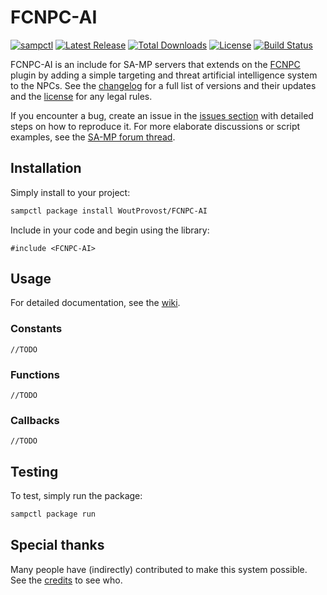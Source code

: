 # FCNPC-AI
[![sampctl](https://img.shields.io/badge/sampctl-FCNPC--AI-2f2f2f.svg?style=for-the-badge)](https://github.com/WoutProvost/FCNPC-AI)
[![Latest Release](https://img.shields.io/github/release/WoutProvost/FCNPC-AI.svg?label=latest%20release)](https://github.com/WoutProvost/FCNPC-AI/releases)
[![Total Downloads](https://img.shields.io/github/downloads/WoutProvost/FCNPC-AI/total.svg?label=total%20downloads)](https://www.somsubhra.com/github-release-stats/?username=WoutProvost&repository=FCNPC-AI)
[![License](https://img.shields.io/github/license/WoutProvost/FCNPC-AI.svg)](https://github.com/WoutProvost/FCNPC-AI/blob/master/LICENSE.md)
[![Build Status](https://travis-ci.com/WoutProvost/FCNPC-AI.svg?branch=master)](https://travis-ci.com/WoutProvost/FCNPC-AI)

FCNPC-AI is an include for SA-MP servers that extends on the [FCNPC](https://github.com/ziggi/FCNPC) plugin by adding a simple targeting and threat artificial intelligence system to the NPCs. See the [changelog](./CHANGELOG.md) for a full list of versions and their updates and the [license](./LICENSE.md) for any legal rules.

If you encounter a bug, create an issue in the [issues section](../../issues) with detailed steps on how to reproduce it. For more elaborate discussions or script examples, see the [SA-MP forum thread](https://forum.sa-mp.com/showthread.php?p=3733074).

## Installation
Simply install to your project:
```bash
sampctl package install WoutProvost/FCNPC-AI
```

Include in your code and begin using the library:
```pawn
#include <FCNPC-AI>
```

## Usage
For detailed documentation, see the [wiki](../../wiki).
### Constants
```pawn
//TODO
```
### Functions
```pawn
//TODO
```
### Callbacks
```pawn
//TODO
```

## Testing
<!--
What sampctl package run does - run unit tests or prompt user to connect as a player.

Whether your library is tested with a simple `main()` and `print`,
unit-tested, or demonstrated via prompting the player to connect, you should
include some basic information for users to try out your code in some way.

Depending on whether your package is tested via in-game "demo tests" or
y_testing unit-tests, you should indicate to readers what to expect below here.
-->
To test, simply run the package:
```bash
sampctl package run
```

## Special thanks
Many people have (indirectly) contributed to make this system possible. See the [credits](./CREDITS.md) to see who.
